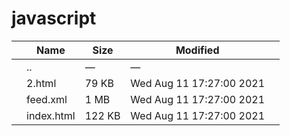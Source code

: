 # javascript

<table><thead><tr class="header"><th></th><th>Name</th><th>Size</th><th>Modified</th><th></th></tr></thead><tbody><tr class="odd"><td></td><td><span class="goup">..</span></td><td>—</td><td>—</td><td></td></tr><tr class="even"><td></td><td><span class="name">2.html</span></td><td>79 KB</td><td>Wed Aug 11 17:27:00 2021</td><td></td></tr><tr class="odd"><td></td><td><span class="name">feed.xml</span></td><td>1 MB</td><td>Wed Aug 11 17:27:00 2021</td><td></td></tr><tr class="even"><td></td><td><span class="name">index.html</span></td><td>122 KB</td><td>Wed Aug 11 17:27:00 2021</td><td></td></tr></tbody></table>
